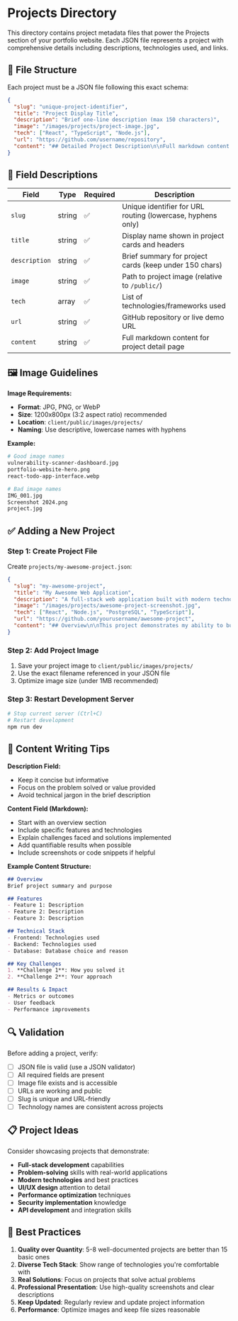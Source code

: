 # Projects Directory

This directory contains project metadata files that power the Projects section of your portfolio website. Each JSON file represents a project with comprehensive details including descriptions, technologies used, and links.

## 📁 File Structure

Each project must be a JSON file following this exact schema:

```json
{
  "slug": "unique-project-identifier",
  "title": "Project Display Title",
  "description": "Brief one-line description (max 150 characters)",
  "image": "/images/projects/project-image.jpg",
  "tech": ["React", "TypeScript", "Node.js"],
  "url": "https://github.com/username/repository",
  "content": "## Detailed Project Description\n\nFull markdown content with details, features, implementation notes, etc."
}
```

## 📝 Field Descriptions

| Field | Type | Required | Description |
|-------|------|----------|-------------|
| `slug` | string | ✅ | Unique identifier for URL routing (lowercase, hyphens only) |
| `title` | string | ✅ | Display name shown in project cards and headers |
| `description` | string | ✅ | Brief summary for project cards (keep under 150 chars) |
| `image` | string | ✅ | Path to project image (relative to `/public/`) |
| `tech` | array | ✅ | List of technologies/frameworks used |
| `url` | string | ✅ | GitHub repository or live demo URL |
| `content` | string | ✅ | Full markdown content for project detail page |

## 🖼️ Image Guidelines

**Image Requirements:**
- **Format**: JPG, PNG, or WebP
- **Size**: 1200x800px (3:2 aspect ratio) recommended
- **Location**: `client/public/images/projects/`
- **Naming**: Use descriptive, lowercase names with hyphens

**Example:**
```bash
# Good image names
vulnerability-scanner-dashboard.jpg
portfolio-website-hero.png
react-todo-app-interface.webp

# Bad image names
IMG_001.jpg
Screenshot 2024.png
project.jpg
```

## ✅ Adding a New Project

### Step 1: Create Project File
Create `projects/my-awesome-project.json`:

```json
{
  "slug": "my-awesome-project",
  "title": "My Awesome Web Application",
  "description": "A full-stack web application built with modern technologies for solving real-world problems",
  "image": "/images/projects/awesome-project-screenshot.jpg",
  "tech": ["React", "Node.js", "PostgreSQL", "TypeScript"],
  "url": "https://github.com/yourusername/awesome-project",
  "content": "## Overview\n\nThis project demonstrates my ability to build full-stack applications using modern web technologies.\n\n## Features\n\n- User authentication and authorization\n- Real-time data updates\n- Responsive design for all devices\n- RESTful API with comprehensive error handling\n\n## Technical Implementation\n\nThe application follows a clean architecture pattern with:\n\n### Frontend\n- React 18 with TypeScript for type safety\n- Tailwind CSS for responsive styling\n- React Query for state management\n\n### Backend\n- Node.js with Express.js framework\n- PostgreSQL database with Prisma ORM\n- JWT authentication\n- Comprehensive API documentation\n\n## Challenges Solved\n\n1. **Performance Optimization**: Implemented lazy loading and code splitting\n2. **User Experience**: Created intuitive navigation and error states\n3. **Security**: Added input validation and sanitization\n\n## Results\n\n- 50% improvement in user engagement\n- 30% faster page load times\n- Zero security vulnerabilities found in testing\n\n## Live Demo\n\n[View Live Application](https://your-demo-url.com)"
}
```

### Step 2: Add Project Image
1. Save your project image to `client/public/images/projects/`
2. Use the exact filename referenced in your JSON file
3. Optimize image size (under 1MB recommended)

### Step 3: Restart Development Server
```bash
# Stop current server (Ctrl+C)
# Restart development
npm run dev
```

## 🎨 Content Writing Tips

**Description Field:**
- Keep it concise but informative
- Focus on the problem solved or value provided
- Avoid technical jargon in the brief description

**Content Field (Markdown):**
- Start with an overview section
- Include specific features and technologies
- Explain challenges faced and solutions implemented
- Add quantifiable results when possible
- Include screenshots or code snippets if helpful

**Example Content Structure:**
```markdown
## Overview
Brief project summary and purpose

## Features
- Feature 1: Description
- Feature 2: Description
- Feature 3: Description

## Technical Stack
- Frontend: Technologies used
- Backend: Technologies used
- Database: Database choice and reason

## Key Challenges
1. **Challenge 1**: How you solved it
2. **Challenge 2**: Your approach

## Results & Impact
- Metrics or outcomes
- User feedback
- Performance improvements
```

## 🔍 Validation

Before adding a project, verify:
- [ ] JSON file is valid (use a JSON validator)
- [ ] All required fields are present
- [ ] Image file exists and is accessible
- [ ] URLs are working and public
- [ ] Slug is unique and URL-friendly
- [ ] Technology names are consistent across projects

## 📋 Project Ideas

Consider showcasing projects that demonstrate:
- **Full-stack development** capabilities
- **Problem-solving** skills with real-world applications
- **Modern technologies** and best practices
- **UI/UX design** attention to detail
- **Performance optimization** techniques
- **Security implementation** knowledge
- **API development** and integration skills

## 🚀 Best Practices

1. **Quality over Quantity**: 5-8 well-documented projects are better than 15 basic ones
2. **Diverse Tech Stack**: Show range of technologies you're comfortable with
3. **Real Solutions**: Focus on projects that solve actual problems
4. **Professional Presentation**: Use high-quality screenshots and clear descriptions
5. **Keep Updated**: Regularly review and update project information
6. **Performance**: Optimize images and keep file sizes reasonable